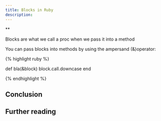 ```yaml
---
title: Blocks in Ruby
description:
---
```

**

Blocks are what we call a proc when we pass it into a method


You can pass blocks into methods by using the ampersand (&)operator:

{% highlight ruby %}

def bla(&block)
  block.call.downcase
end

{% endhighlight %}


## Conclusion


## Further reading

